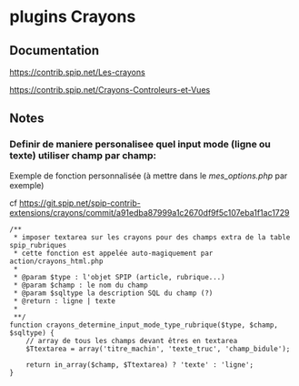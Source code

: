 # plugins Crayons

## Documentation 

https://contrib.spip.net/Les-crayons

https://contrib.spip.net/Crayons-Controleurs-et-Vues

## Notes 

### Definir de maniere personalisee quel input mode (ligne ou texte) utiliser champ par champ:
Exemple de fonction personnalisée (à mettre dans le *mes_options.php* par exemple)

cf https://git.spip.net/spip-contrib-extensions/crayons/commit/a91edba87999a1c2670df9f5c107eba1f1ac1729
```
/**
 * imposer textarea sur les crayons pour des champs extra de la table spip_rubriques
 * cette fonction est appelée auto-magiquement par action/crayons_html.php
 * 
 * @param $type : l'objet SPIP (article, rubrique...)
 * @param $champ : le nom du champ
 * @param $sqltype la description SQL du champ (?)
 * @return : ligne | texte
 * 
 **/
function crayons_determine_input_mode_type_rubrique($type, $champ, $sqltype) {
	// array de tous les champs devant êtres en textarea
	$Ttextarea = array('titre_machin', 'texte_truc', 'champ_bidule');

	return in_array($champ, $Ttextarea) ? 'texte' : 'ligne';
}
```
